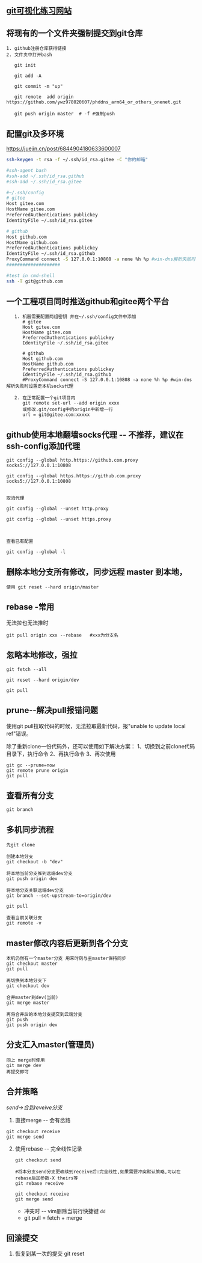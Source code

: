 ## [git可视化练习网站](http://git-school.github.io/visualizing-git/)

## 将现有的一个文件夹强制提交到git仓库

```
1. github注册仓库获得链接
2. 文件夹中打开bash

   git init

   git add -A

   git commit -m "up"

   git remote  add origin  https://github.com/ywz978020607/phddns_arm64_or_others_onenet.git

   git push origin master  # -f #强制push
```

## 配置git及多环境

https://juejin.cn/post/6844904180633600007

```bash
ssh-keygen -t rsa -f ~/.ssh/id_rsa.gitee -C "你的邮箱"

#ssh-agent bash
#ssh-add ~/.ssh/id_rsa.github
#ssh-add ~/.ssh/id_rsa.gitee

#~/.ssh/config
# gitee
Host gitee.com
HostName gitee.com
PreferredAuthentications publickey
IdentityFile ~/.ssh/id_rsa.gitee

# github
Host github.com
HostName github.com
PreferredAuthentications publickey
IdentityFile ~/.ssh/id_rsa.github
ProxyCommand connect -S 127.0.0.1:10808 -a none %h %p #win-dns解析失败时设置走本机socks代理
####################

#test in cmd-shell
ssh -T git@github.com
```

## 一个工程项目同时推送github和gitee两个平台

```
   1. 机器需要配置两组密钥 并在~/.ssh/config文件中添加
      # gitee
      Host gitee.com
      HostName gitee.com
      PreferredAuthentications publickey
      IdentityFile ~/.ssh/id_rsa.gitee

      # github
      Host github.com
      HostName github.com
      PreferredAuthentications publickey
      IdentityFile ~/.ssh/id_rsa.github
      #ProxyCommand connect -S 127.0.0.1:10808 -a none %h %p #win-dns解析失败时设置走本机socks代理

   2. 在正常配置一个git项目内
      git remote set-url --add origin xxxx
      或修改.git/config中的origin中新增一行
      url = git@gitee.com:xxxxx 
```

## github使用本地翻墙socks代理 -- 不推荐，建议在ssh-config添加代理

```
git config --global http.https://github.com.proxy socks5://127.0.0.1:10808

git config --global https.https://github.com.proxy socks5://127.0.0.1:10808


取消代理

git config --global --unset http.proxy 

git config --global --unset https.proxy  



查看已有配置

git config --global -l 
```

## 删除本地分支所有修改，同步远程 master 到本地，

`使用 git reset --hard origin/master`

## rebase -常用

无法拉也无法推时

```git
git pull origin xxx --rebase   #xxx为分支名
```

## 忽略本地修改，强拉

```
git fetch --all

git reset --hard origin/dev

git pull
```

## prune--解决pull报错问题

使用git pull拉取代码的时候，无法拉取最新代码，报"unable to update local ref"错误。

除了重新clone一份代码外，还可以使用如下解决方案：
1、切换到之前clone代码目录下，执行命令
2、再执行命令
3、再次使用

```
git gc --prune=now
git remote prune origin
git pull
```

## 查看所有分支

`git branch`

## 多机同步流程

```
先git clone

创建本地分支
git checkout -b "dev"

将本地当前分支推到远端dev分支
git push origin dev

将本地分支关联远端dev分支
git branch --set-upstream-to=origin/dev

git pull

查看当前关联分支
git remote -v
```

## master修改内容后更新到各个分支

```
本机仍然有一个master分支 用来时刻与主master保持同步
git checkout master
git pull

再切换到本地分支下
git checkout dev

合并master到dev(当前)
git merge master

再将合并后的本地分支提交到云端分支
git push 
git push origin dev
```

## 分支汇入master(管理员)

```
同上 merge时使用
git merge dev
再提交即可
```



## 合并策略

*send->合到reveive分支*

1. 直接merge -- 会有岔路

```
git checkout receive
git merge send
```

2. 使用rebase -- 完全线性记录

   ```
   git checkout send

   #将本分支send分支更改续到receive后:完全线性,如果需要冲突默认策略,可以在rebase后加参数-X theirs等
   git rebase receive

   git checkout receive
   git merge send
   ```

   - 冲突时 -- vim删除当前行快捷键 `dd`
   - git pull = fetch + merge

## 回滚提交

1. 恢复到某一次的提交 git reset
